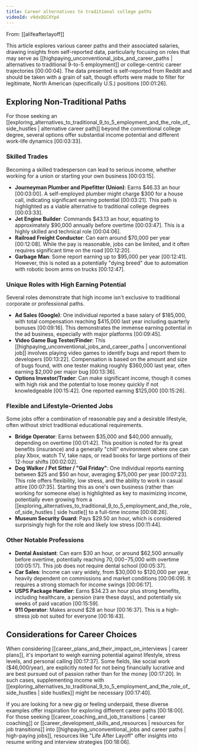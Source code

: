 ```yaml
---
title: Career alternatives to traditional college paths
videoId: v9dxQGCXYp4
---
```


From: [[alifeafterlayoff]] <br/> 

This article explores various career paths and their associated salaries, drawing insights from self-reported data, particularly focusing on roles that may serve as [[highpaying_unconventional_jobs_and_career_paths | alternatives to traditional 9-to-5 employment]] or college-centric career trajectories <a class="yt-timestamp" data-t="00:00:04">[00:00:04]</a>. The data presented is self-reported from Reddit and should be taken with a grain of salt, though efforts were made to filter for legitimate, North American (specifically U.S.) positions <a class="yt-timestamp" data-t="00:01:26">[00:01:26]</a>.

## Exploring Non-Traditional Paths

For those seeking an [[exploring_alternatives_to_traditional_9_to_5_employment_and_the_role_of_side_hustles | alternative career path]] beyond the conventional college degree, several options offer substantial income potential and different work-life dynamics <a class="yt-timestamp" data-t="00:03:33">[00:03:33]</a>.

### Skilled Trades

Becoming a skilled tradesperson can lead to serious income, whether working for a union or starting your own business <a class="yt-timestamp" data-t="00:03:15">[00:03:15]</a>.
*   **Journeyman Plumber and Pipefitter (Union)**: Earns $46.33 an hour <a class="yt-timestamp" data-t="00:03:00">[00:03:00]</a>. A self-employed plumber might charge $300 for a house call, indicating significant earning potential <a class="yt-timestamp" data-t="00:03:21">[00:03:21]</a>. This path is highlighted as a viable alternative to traditional college degrees <a class="yt-timestamp" data-t="00:03:33">[00:03:33]</a>.
*   **Jet Engine Builder**: Commands $43.13 an hour, equating to approximately $90,000 annually before overtime <a class="yt-timestamp" data-t="00:03:47">[00:03:47]</a>. This is a highly skilled and technical role <a class="yt-timestamp" data-t="00:04:06">[00:04:06]</a>.
*   **Railroad Freight Conductor**: Can earn around $70,000 per year <a class="yt-timestamp" data-t="00:12:08">[00:12:08]</a>. While the pay is reasonable, jobs can be limited, and it often requires significant time on the road <a class="yt-timestamp" data-t="00:12:20">[00:12:20]</a>.
*   **Garbage Man**: Some report earning up to $95,000 per year <a class="yt-timestamp" data-t="00:12:41">[00:12:41]</a>. However, this is noted as a potentially "dying breed" due to automation with robotic boom arms on trucks <a class="yt-timestamp" data-t="00:12:47">[00:12:47]</a>.

### Unique Roles with High Earning Potential

Several roles demonstrate that high income isn't exclusive to traditional corporate or professional paths.
*   **Ad Sales (Google)**: One individual reported a base salary of $185,000, with total compensation reaching $415,000 last year including quarterly bonuses <a class="yt-timestamp" data-t="00:09:16">[00:09:16]</a>. This demonstrates the immense earning potential in the ad business, especially with major platforms <a class="yt-timestamp" data-t="00:09:45">[00:09:45]</a>.
*   **Video Game Bug Tester/Finder**: This [[highpaying_unconventional_jobs_and_career_paths | unconventional job]] involves playing video games to identify bugs and report them to developers <a class="yt-timestamp" data-t="00:13:22">[00:13:22]</a>. Compensation is based on the amount and size of bugs found, with one tester making roughly $360,000 last year, often earning $2,000 per major bug <a class="yt-timestamp" data-t="00:13:36">[00:13:36]</a>.
*   **Options Investor/Trader**: Can make significant income, though it comes with high risk and the potential to lose money quickly if not knowledgeable <a class="yt-timestamp" data-t="00:15:42">[00:15:42]</a>. One reported earning $125,000 <a class="yt-timestamp" data-t="00:15:26">[00:15:26]</a>.

### Flexible and Lifestyle-Oriented Jobs

Some jobs offer a combination of reasonable pay and a desirable lifestyle, often without strict traditional educational requirements.
*   **Bridge Operator**: Earns between $35,000 and $40,000 annually, depending on overtime <a class="yt-timestamp" data-t="00:01:42">[00:01:42]</a>. This position is noted for its great benefits (insurance) and a generally "chill" environment where one can play Xbox, watch TV, take naps, or read books for large portions of their 12-hour shifts <a class="yt-timestamp" data-t="00:02:02">[00:02:02]</a>.
*   **Dog Walker / Pet Sitter / "Gal Friday"**: One individual reports earning between $25 and $50 an hour, averaging $75,000 per year <a class="yt-timestamp" data-t="00:07:23">[00:07:23]</a>. This role offers flexibility, low stress, and the ability to work in casual attire <a class="yt-timestamp" data-t="00:07:35">[00:07:35]</a>. Starting this as one's own business (rather than working for someone else) is highlighted as key to maximizing income, potentially even growing from a [[exploring_alternatives_to_traditional_9_to_5_employment_and_the_role_of_side_hustles | side hustle]] to a full-time income <a class="yt-timestamp" data-t="00:08:26">[00:08:26]</a>.
*   **Museum Security Guard**: Pays $29.50 an hour, which is considered surprisingly high for the role and likely low stress <a class="yt-timestamp" data-t="00:11:44">[00:11:44]</a>.

### Other Notable Professions

*   **Dental Assistant**: Can earn $30 an hour, or around $62,500 annually before overtime, potentially reaching $70,000-$75,000 with overtime <a class="yt-timestamp" data-t="00:05:17">[00:05:17]</a>. This job does not require dental school <a class="yt-timestamp" data-t="00:05:37">[00:05:37]</a>.
*   **Car Sales**: Income can vary widely, from $30,000 to $120,000 per year, heavily dependent on commissions and market conditions <a class="yt-timestamp" data-t="00:06:09">[00:06:09]</a>. It requires a strong stomach for income swings <a class="yt-timestamp" data-t="00:06:17">[00:06:17]</a>.
*   **USPS Package Handler**: Earns $34.23 an hour plus strong benefits, including healthcare, a pension (rare these days), and potentially six weeks of paid vacation <a class="yt-timestamp" data-t="00:15:59">[00:15:59]</a>.
*   **911 Operator**: Makes around $28 an hour <a class="yt-timestamp" data-t="00:16:37">[00:16:37]</a>. This is a high-stress job not suited for everyone <a class="yt-timestamp" data-t="00:16:43">[00:16:43]</a>.

## Considerations for Career Choices

When considering [[career_plans_and_their_impact_on_interviews | career plans]], it's important to weigh earning potential against lifestyle, stress levels, and personal calling <a class="yt-timestamp" data-t="00:17:37">[00:17:37]</a>. Some fields, like social work ($46,000/year), are explicitly noted for not being financially lucrative and are best pursued out of passion rather than for the money <a class="yt-timestamp" data-t="00:17:20">[00:17:20]</a>. In such cases, supplementing income with [[exploring_alternatives_to_traditional_9_to_5_employment_and_the_role_of_side_hustles | side hustles]] might be necessary <a class="yt-timestamp" data-t="00:17:40">[00:17:40]</a>.

If you are looking for a new gig or feeling underpaid, these diverse examples offer inspiration for exploring different career paths <a class="yt-timestamp" data-t="00:18:00">[00:18:00]</a>. For those seeking [[career_coaching_and_job_transitions | career coaching]] or [[career_development_skills_and_resources | resources for job transitions]] into [[highpaying_unconventional_jobs and career paths | high-paying jobs]], resources like "Life After Layoff" offer insights into resume writing and interview strategies <a class="yt-timestamp" data-t="00:18:06">[00:18:06]</a>.